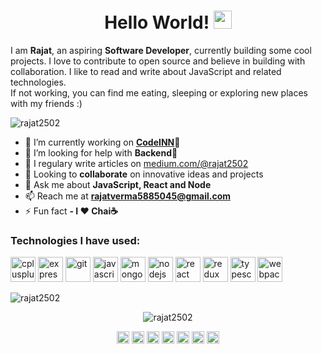 <h1 align="center">Hello World! <img src="https://github.com/sciencepal/sciencepal/blob/master/assets/Hi.gif" width="29px"></h1>
<p>I am <b>Rajat</b>, an aspiring <b>Software Developer</b>, currently building some cool projects. I love to contribute to open source and believe in building with collaboration. I like to read and write about JavaScript and related technologies. </br>
If not working, you can find me eating, sleeping or exploring new places with my friends :)</p>

<p align="left"> <img src="https://komarev.com/ghpvc/?username=rajat2502" alt="rajat2502" /> </p>

- 🔭 I’m currently working on **[CodeINN](https://github.com/rajat2502/CodeINN)🙈**
- 🤔 I’m looking for help with **Backend🙏**
- 📝 I regulary write articles on [medium.com/@rajat2502](https://medium.com/@rajat2502)
- 🤝 Looking to **collaborate** on innovative ideas and projects
- 💬 Ask me about **JavaScript, React and Node**
- 📫 Reach me at **rajatverma5885045@gmail.com**
- ⚡ Fun fact **- I ❤️ Chai☕**

### Technologies I have used:
<p align="left"><img src="https://devicons.github.io/devicon/devicon.git/icons/cplusplus/cplusplus-original.svg" alt="cplusplus" width="40" height="40"/> <img src="https://devicons.github.io/devicon/devicon.git/icons/express/express-original-wordmark.svg" alt="express" width="40" height="40"/> <img src="https://www.vectorlogo.zone/logos/git-scm/git-scm-icon.svg" alt="git" width="40" height="40"/> <img src="https://devicons.github.io/devicon/devicon.git/icons/javascript/javascript-original.svg" alt="javascript" width="40" height="40"/> <img src="https://devicons.github.io/devicon/devicon.git/icons/mongodb/mongodb-original-wordmark.svg" alt="mongodb" width="40" height="40"/> <img src="https://devicons.github.io/devicon/devicon.git/icons/nodejs/nodejs-original-wordmark.svg" alt="nodejs" width="40" height="40"/> <img src="https://devicons.github.io/devicon/devicon.git/icons/react/react-original-wordmark.svg" alt="react" width="40" height="40"/> <img src="https://devicons.github.io/devicon/devicon.git/icons/redux/redux-original.svg" alt="redux" width="40" height="40"/> <img src="https://devicons.github.io/devicon/devicon.git/icons/typescript/typescript-original.svg" alt="typescript" width="40" height="40"/> <img src="https://devicons.github.io/devicon/devicon.git/icons/webpack/webpack-original.svg" alt="webpack" width="40" height="40"/></p>

<p><img align="center" src="https://github-readme-stats.vercel.app/api/top-langs/?username=rajat2502&layout=compact&hide=html" alt="rajat2502" /></p>

<p align="center"> <img src="https://github-readme-stats.vercel.app/api?username=rajat2502&show_icons=true" alt="rajat2502" /> </p>

<p align="center">
<a href="https://twitter.com/rajatverma2502" target="blank"><img align="center" src="https://cdn.jsdelivr.net/npm/simple-icons@3.0.1/icons/twitter.svg" alt="rajatverma2502" height="20" width="20" /></a>
<a href="https://linkedin.com/in/rajat2502" target="blank"><img align="center" src="https://cdn.jsdelivr.net/npm/simple-icons@3.0.1/icons/linkedin.svg" alt="rajat2502" height="20" width="20" /></a>
<a href="https://medium.com/@rajat2502" target="blank"><img align="center" src="https://cdn.jsdelivr.net/npm/simple-icons@3.0.1/icons/medium.svg" alt="rajat2502" height="20" width="20" /></a>
<a href="https://www.hackerrank.com/rajat2502" target="blank"><img align="center" src="https://cdn.jsdelivr.net/npm/simple-icons@3.0.1/icons/hackerrank.svg" alt="rajat2502" height="20" width="20" /></a>
<a href="https://www.codechef.com/users/rajat2502" target="blank"><img align="center" src="https://cdn.jsdelivr.net/npm/simple-icons@3.0.1/icons/codechef.svg" alt="rajat2502" height="20" width="20" /></a>
<a href="https://dev.to/rajat2502" target="blank"><img align="center" src="https://cdn.jsdelivr.net/npm/simple-icons@3.0.1/icons/dev-dot-to.svg" alt="rajat2502" height="20" width="20" /></a>
<a href="https://stackoverflow.com/users/10812309/rajat-verma" target="blank"><img align="center" src="https://cdn.jsdelivr.net/npm/simple-icons@3.0.1/icons/stackoverflow.svg" alt="rajat2502" height="20" width="20" /></a>
</p>

